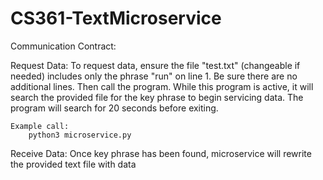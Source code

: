 # CS361-TextMicroservice

Communication Contract:

Request Data:
    To request data, ensure the file "test.txt" (changeable if needed) includes only the phrase "run" on line 1. Be sure there are no additional lines. 
    Then call the program. While this program is active, it will search the provided file for the key phrase to begin servicing data.
    The program will search for 20 seconds before exiting.

    Example call:
        python3 microservice.py

Receive Data:
    Once key phrase has been found, microservice will rewrite the provided text file with data
